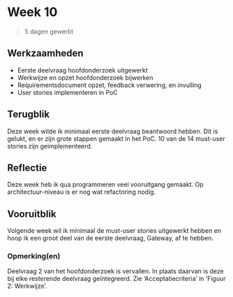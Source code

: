 # Week 10
> 5 dagen gewerkt

## Werkzaamheden
- Eerste deelvraag hoofdonderzoek uitgewerkt
- Werkwijze en opzet hoofdonderzoek bijwerken
- Requirementsdocument opzet, feedback verwering, en invulling
- User stories implementeren in PoC

## Terugblik
Deze week wilde ik minimaal eerste deelvraag beantwoord hebben. Dit is gelukt, en er zijn grote stappen gemaakt in het PoC. 10 van de 14 must-user stories zijn geimplementeerd.

## Reflectie
Deze week heb ik qua programmeren veel vooruitgang gemaakt. Op architectuur-niveau is er nog wat refactoring nodig.

## Vooruitblik
Volgende week wil ik minimaal de must-user stories uitgewerkt hebben en hoop ik een groot deel van de eerste deelvraag, Gateway, af te hebben.

### Opmerking(en)
Deelvraag 2 van het hoofdonderzoek is vervallen. In plaats daarvan is deze bij elke resterende deelvraag geïntegreerd. Zie ‘Acceptatiecriteria’ in ‘Figuur 2: Werkwijze’.
